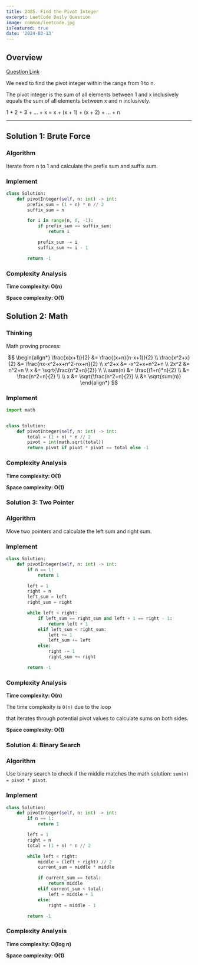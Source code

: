 ```yaml
---
title: 2485. Find the Pivot Integer
excerpt: LeetCode Daily Question
image: common/leetcode.jpg
isFeatured: true
date: '2024-03-13'
---
```


## Overview

[Question Link](https://leetcode.com/problems/find-the-pivot-integer/description/)

We need to find the pivot integer within the range from 1 to n.

The pivot integer is the sum of all elements between 1 and x inclusively equals the sum of all elements between x and n inclusively.

1 + 2 + 3 + ... + x = x + (x + 1) + (x + 2) + ... + n

---

## Solution 1: Brute Force

### Algorithm

Iterate from n to 1 and calculate the prefix sum and suffix sum.

### Implement

```python
class Solution:
    def pivotInteger(self, n: int) -> int:
        prefix_sum = (1 + n) * n // 2
        suffix_sum = n

        for i in range(n, 0, -1):
            if prefix_sum == suffix_sum:
                return i

            prefix_sum -= i
            suffix_sum += i - 1

        return -1
```

### Complexity Analysis

**Time complexity: O(n)**

**Space complexity: O(1)**

## Solution 2: Math

### Thinking

Math proving process:

$$
\begin{align*}
\frac{x(x+1)}{2} &= \frac{(x+n)(n-x+1)}{2} \\
\frac{x^2+x}{2} &= \frac{nx-x^2+x+n^2-nx+n}{2} \\
x^2+x &= -x^2+x+n^2+n \\
2x^2 &= n^2+n \\
x &= \sqrt{\frac{n^2+n}{2}} \\
\\
sum(n) &= \frac{(1+n)*n}{2} \\
&= \frac{n^2+n}{2} \\
\\
x &= \sqrt{\frac{n^2+n}{2}} \\
&= \sqrt{sum(n)}
\end{align*}
$$

### Implement

```python
import math


class Solution:
    def pivotInteger(self, n: int) -> int:
        total = (1 + n) * n // 2
        pivot = int(math.sqrt(total))
        return pivot if pivot * pivot == total else -1
```

### Complexity Analysis

**Time complexity: O(1)**

**Space complexity: O(1)**

### Solution 3: Two Pointer

### Algorithm

Move two pointers and calculate the left sum and right sum.

### Implement

```python
class Solution:
    def pivotInteger(self, n: int) -> int:
        if n == 1:
            return 1

        left = 1
        right = n
        left_sum = left
        right_sum = right

        while left < right:
            if left_sum == right_sum and left + 1 == right - 1:
                return left + 1
            elif left_sum < right_sum:
                left += 1
                left_sum += left
            else:
                right -= 1
                right_sum += right

        return -1
```

### Complexity Analysis

**Time complexity: O(n)**

The time complexity is `O(n)` due to the loop

that iterates through potential pivot values to calculate sums on both sides.

**Space complexity: O(1)**

### Solution 4: Binary Search

### Algorithm

Use binary search to check if the middle matches the math solution: `sum(n) = pivot * pivot`.

### Implement

```python
class Solution:
    def pivotInteger(self, n: int) -> int:
        if n == 1:
            return 1

        left = 1
        right = n
        total = (1 + n) * n // 2

        while left < right:
            middle = (left + right) // 2
            current_sum = middle * middle

            if current_sum == total:
                return middle
            elif current_sum < total:
                left = middle + 1
            else:
                right = middle - 1

        return -1
```

### Complexity Analysis

**Time complexity: O(log n)**

**Space complexity: O(1)**
